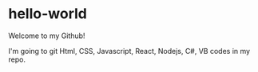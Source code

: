 # hello-world
Welcome to my Github!

I'm going to git Html, CSS, Javascript, React, Nodejs, C#, VB codes in my repo.
